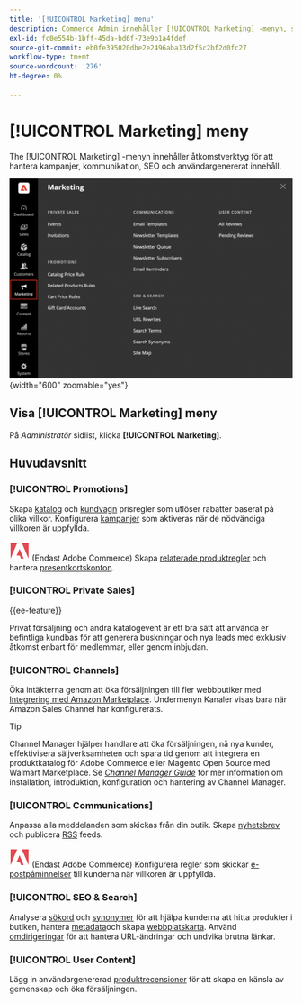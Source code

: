 ```yaml
---
title: '[!UICONTROL Marketing] menu'
description: Commerce Admin innehåller [!UICONTROL Marketing] -menyn, som innehåller åtkomstverktyg för att hantera kampanjer, kommunikation, SEO och användargenererat innehåll.
exl-id: fc0e554b-1bff-45da-bd6f-73e9b1a4fdef
source-git-commit: eb0fe395020dbe2e2496aba13d2f5c2bf2d0fc27
workflow-type: tm+mt
source-wordcount: '276'
ht-degree: 0%

---
```


# [!UICONTROL Marketing] meny

The [!UICONTROL Marketing] -menyn innehåller åtkomstverktyg för att hantera kampanjer, kommunikation, SEO och användargenererat innehåll.

![Commerce Admin - Marknadsföringsmeny](./assets/admin-menu-marketing-ee.png){width="600" zoomable="yes"}

## Visa [!UICONTROL Marketing] meny

På _Administratör_ sidlist, klicka **[!UICONTROL Marketing]**.

## Huvudavsnitt

### [!UICONTROL Promotions]

Skapa [katalog](price-rules-catalog.md) och [kundvagn](price-rules-cart.md) prisregler som utlöser rabatter baserat på olika villkor. Konfigurera [kampanjer](introduction.md#promotions) som aktiveras när de nödvändiga villkoren är uppfyllda.

![Adobe Commerce](../assets/adobe-logo.svg) (Endast Adobe Commerce) Skapa [relaterade produktregler](product-related-rules.md) och hantera [presentkortskonton](../stores-purchase/product-gift-card-accounts.md).

### [!UICONTROL Private Sales]

{{ee-feature}}

Privat försäljning och andra katalogevent är ett bra sätt att använda er befintliga kundbas för att generera buskningar och nya leads med exklusiv åtkomst enbart för medlemmar, eller genom inbjudan.

### [!UICONTROL Channels]

Öka intäkterna genom att öka försäljningen till fler webbbutiker med [Integrering med Amazon Marketplace](https://experienceleague.adobe.com/docs/commerce-channels/amazon/overview.html). Undermenyn Kanaler visas bara när Amazon Sales Channel har konfigurerats.

>[!TIP]
>
>Channel Manager hjälper handlare att öka försäljningen, nå nya kunder, effektivisera säljverksamheten och spara tid genom att integrera en produktkatalog för Adobe Commerce eller Magento Open Source med Walmart Marketplace. Se [_Channel Manager Guide_](https://experienceleague.adobe.com/docs/commerce-channels/channel-manager/intro-to-channel-manager/overview.html) för mer information om installation, introduktion, konfiguration och hantering av Channel Manager.

### [!UICONTROL Communications]

Anpassa alla meddelanden som skickas från din butik. Skapa [nyhetsbrev](newsletters.md) och publicera [RSS](social-rss.md#rss-feeds) feeds.

![Adobe Commerce](../assets/adobe-logo.svg) (Endast Adobe Commerce) Konfigurera regler som skickar [e-postpåminnelser](email-reminder-rules.md) till kunderna när villkoren är uppfyllda.

### [!UICONTROL SEO & Search]

Analysera [sökord](../catalog/search-terms.md) och [synonymer](../catalog/search-terms.md#search-synonyms) för att hjälpa kunderna att hitta produkter i butiken, hantera [metadata](meta-data.md)och skapa [webbplatskarta](sitemap-xml.md). Använd [omdirigeringar](url-rewrite.md) för att hantera URL-ändringar och undvika brutna länkar.

### [!UICONTROL User Content]

Lägg in användargenererad [produktrecensioner](product-reviews.md) för att skapa en känsla av gemenskap och öka försäljningen.
